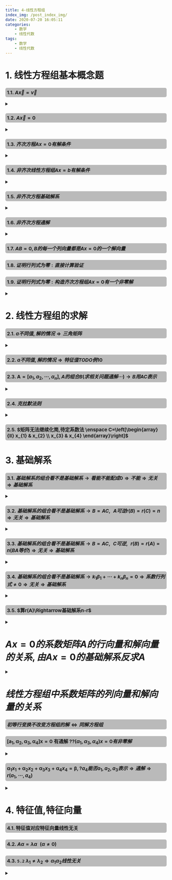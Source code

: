 ```yaml
---
title: 4-线性方程组
index_img: /post_index_img/
date: 2020-07-20 16:05:11
categories:
    - 数学
    - 线性代数
tags:
    - 数学
    - 线性代数
---
```


<style>
h2{
    font-size: 15px;
    border-radius: 5px;
    padding: 5px;
    background-color: #00000044;
}
</style>


# 1. 线性方程组基本概念题

## 1.1. $A\vec{x}=\vec{v}$

<details>
<summary></summary>

$$
\begin{aligned}
    & \vec{v}\overset{\text{线性变换}A}{\rightarrow}\vec{x}\\
    & |A|=0 \rightarrow \text{面积变为零} \rightarrow \text{平面被压缩为一条线}\\
    \rightarrow& 函数无法将一条线解压缩为一个平面 \\
    \rightarrow & 多个向量(指向一条线)会被压缩到同一向量\rightarrow无法解压\\
    \rightarrow & \vec{v}和\vec{线性变换}同线 \rightarrow  有解,否则无解\\
    & 压缩为n维(列空间)\rightarrow rank=n\\
\end{aligned}
$$

</details>

## 1.2. $A\vec{x}=0$

<details>
<summary></summary>

$$
\begin{aligned}
    & 满秩\rightarrow空间不被压缩 \rightarrow \vec{x}=0 \\ & 非满秩\rightarrow 多个点会被压缩到原点(零空间/核)\rightarrow\vec{x}无穷解
\end{aligned}
$$

</details>

## 1.3. $齐次方程Ax=0有解条件$

<details>
<summary></summary>

$$
\begin{aligned}
    & 只零解\Leftrightarrow列向量无关\Leftrightarrow r(A_{m\times n})=n(未知数的个数)\\
    & 有非零解\Leftrightarrow列向量相关\Leftrightarrow r(A_{m\times n})<n
\end{aligned}
$$

</details>

## 1.4. $非齐次线性方程组 Ax=b有解条件$

<details>
<summary></summary>

$$
\begin{aligned}
    & A_{m\times n}x=b无解\Leftrightarrow r(A)\neq r(A|b) \quad(r(A)+1=r(A|b))\\
    & 有解\Leftrightarrow r(A)=r(A|b)\Leftrightarrow \left\{\alpha_{1}, \alpha_{2}, \cdots, \alpha_{n}\right\} \cong\left\{\alpha_{1}, \alpha_{2}, \cdots, \alpha_{n}, b\right\}\\
    & r\left(a_{1}, a_{2}, \cdots, \alpha_{n}\right)=n=r\left(\alpha_{1}, \alpha_{2}, \cdots, \alpha_{n}, b\right)\Leftrightarrow 唯一表出\Leftrightarrow 唯一解\\
    & r\left(a_{1}, a_{2}, \cdots, \alpha_{n}\right)=r\left(\alpha_{1}, \alpha_{2}, \cdots, \alpha_{n}, b\right)=r<n\Leftrightarrow 不唯一表出\Leftrightarrow 无穷解\\
\end{aligned}
$$

---

$$
\begin{aligned}
  :: \quad & \xi_{1}, \xi_{2} 是基础解系 \mid \alpha_{1}, \alpha_{2}, \alpha_{3}, \alpha_{4}哪个是解\\
    & \left[\xi_{1}, \xi_{2} \mid \alpha_{1}, \alpha_{2}, \alpha_{3}, \alpha_{4}\right]=\left[\begin{array}{cc:cccc}
    1 & 2 & 1 & 1 & 1 & -2 \\ 2 & 1 & 0 & 3 & 0 & 1 \\ -1 & 4 & 0 & 5 & 3 & 3 \\ 3 & -3 & 1 & 2 & -3 & 0
    \end{array}\right]\rightarrow\left[\begin{array}{cc:cccc}
    1 & 2 & 1 & 1 & 1 & -2 \\ 0 & -3 & -2 & 1 & -2 & 5 \\ 0 & 0 & -3 & 8 & 0 & 11 \\ 0 & 0 & 4 & -4 & 0 & -9
    \end{array}\right]\\
    & r\left(\xi_{1}, \xi_{2}\right)=r\left(\xi_{1}, \xi_{2}, \alpha_{3}\right)=2 \Rightarrow可线表\\
    &r\left(\xi_{1}, \xi_{2}\right)=2, r\left(\xi_{1}, \xi_{2}, \alpha_{1}\right)=r\left(\xi_{1}, \xi_{2}, \alpha_{2}\right)=r\left(\xi_{1}, \xi_{2}, \alpha_{4}\right)=3 \neq 2\Rightarrow 不可线表
\end{aligned}
$$

</details>

## 1.5. $非齐次方程基础解系$

<details>
<summary></summary>

$$
\begin{aligned}
    & 线表任一解向量\Leftrightarrow加入任一解向量相关 \\
    \Leftrightarrow \quad & r(A)=r\rightarrow基础解析向量个数(线性无关解的个数):n-r \\
\end{aligned}
$$

---

$$
\begin{aligned}
   ::\quad & \left\{\begin{array}{l}
a_{11} x_{1}+a_{12} x_{2}+\cdots+a_{1 n} x_{n}=0 \\
a_{21} x_{1}+a_{22} x_{2}+\cdots+a_{2 n} x_{n}=0 \\
\cdots \cdots \cdots \cdots \cdots \cdots \cdots \cdots \cdots * \cdots \\
a_{n 1} x_{1}+a_{n 2} x_{2}+\cdots+a_{m} x_{n}=0
\end{array}\right., |A|=0,??\boldsymbol{\alpha}_{i}=\left[\boldsymbol{A}_{i1}, \boldsymbol{A}_{i 2}, \cdots, \boldsymbol{A}_{i n}\right]^{\mathrm{T}}是n个解向量并无关\\
    & a_{k1}A_{i1}+a_{k2}A_{i2}+\cdots+a_{kn}A_{in}=\left\{\begin{array}{ll}
0, & i \neq k \\
|\boldsymbol{A}|=0, & i=k
\end{array}\right.\Rightarrow是解向量\\
& |A|=0\Rightarrow \begin{cases}
   |A^*|=0 \Rightarrow A_{ij}=0\Rightarrow 均是零向量 \Rightarrow a_{i}两两相关\\
    |A^*|=1 \Rightarrow存在A_{ij}\neq 0\Rightarrow r(A)=n-1\Rightarrow 基础解析: 一个无关向量\Rightarrow a_{i}两两相关
\end{cases}
\end{aligned}
$$

</details>

## 1.6. $非齐次方程通解$

<details>
<summary></summary>

$$
\begin{aligned}
    & \eta :: Ax=b\enspace的特解,\quad\xi_1,\cdots,x_{n}::Ax=0\enspace基础解系\\
   通解\quad & x=k_1\xi_1+\cdots+k_{n}\xi_{n}+\eta
\end{aligned}
$$

---


$$
\begin{aligned}
   ::\quad & 四阶矩阵,r(A)=2,给了Ax=b的一些线性无关解的组合,??通解\\
    & 用组合凑出一个特解(A(无关解组合)=b):\eta\\
    & r(A)=2\Rightarrow 4-2=2个基础解系\Rightarrow用组合凑出两个A(组合)=0的无关非零解:\xi_1,\xi_2\\
   \therefore \quad & 通解: k_1\xi_1+k_2\xi_2+\eta 
\end{aligned}
$$

</details>

## 1.7. $AB=0,B的每一个列向量都是Ax=0的一个解向量$

## 1.8. $证明行列式为零: 直接计算验证$

## 1.9. $证明行列式为零: 构造齐次方程组Ax=0有一个非零解$

<details>
<summary></summary>

$$
\begin{aligned}
   ::\quad & \xi^{\mathrm{T}} \xi=\sum_{i=1}^{N} a_{i}^{2}=1,\quad ??|E-\xi\xi^T|=0\\
    & |E-\xi\xi^T|=0\Leftrightarrow (E-\xi\xi^T)x=0有非零解\\
    & (E-\xi\xi^T)\xi=\xi-\xi=0\Rightarrow有非零解\xi
\end{aligned}
$$

---

$$
\begin{aligned}
   ::\quad & A^2=A,A\neq E,\quad??|A|=0\\
    & A\neq E\Rightarrow A-E\neq 0\Rightarrow A(A-E)=A^2-A=0\Rightarrow A-E的每个列向量都是Ax=0的一个解向量\\
    & A-E\neq 0\Rightarrow至少有一个列向量不是零\Rightarrow|A|=0
\end{aligned}
$$

</details>

# 2. 线性方程组的求解

## 2.1. $a不同值,解的情况\Rightarrow 三角矩阵$

<details>
<summary></summary>

$$
\begin{aligned}
    & \boldsymbol{A}=\left[\begin{array}{cccc}
1+a & 2 & \cdots & n \\ 1 & 2+a & \cdots & n \\ \vdots & \vdots & & \vdots \\ 1 & 2 & \cdots & n+a
\end{array}\right] \rightarrow\left[\begin{array}{cccc}
1+a & 2 & \cdots & n \\ -a & a & \cdots & 0 \\ \vdots & \vdots & & \vdots \\ -a & 0 & \cdots & a
\end{array}\right]\xrightarrow[]{记}B\\
    & \begin{cases}
       a=0\rightarrow r(B)=1\rightarrow 同解方程组:x_{1}+2 x_{2}+\cdots+n x_{n}=0 \rightarrow \begin{array}{l}
\boldsymbol{\xi}_{1}=[-2,1,0, \cdots, 0]^{\mathrm{T}} \\
\boldsymbol{\xi}_{2}=[-3,0,1,0, \cdots, 0]^{\mathrm{T}} \\
\ldots \ldots \ldots \ldots \ldots \ldots \ldots . . \\
\boldsymbol{\xi}_{n-1}=[-n, 0, \cdots, 0,1]^{\mathrm{T}}
\end{array} \\
    a\neq 0 \rightarrow 
\begin{cases}
   \boldsymbol{B}=\left[\begin{array}{cccc}
1+a & 2 & \cdots & m \\
-a & a & \cdots & 0 \\
\vdots & \vdots & & \\
-a & 0 & \cdots & a
\end{array}\right] \rightarrow\left[\begin{array}{ccccccc}
1+a & 2 & \cdots & n \\
-1 & 1 & \cdots & 0 \\
\vdots & \vdots & & \vdots \\
-1 & 0 & \cdots & 1
\end{array}\right] \rightarrow\left[\begin{array}{ccccc}
\frac{n(n+1)}{2}+a & 0 & \cdots & 0 \\
-1 & 1 & \cdots & 0 \\
\vdots & \vdots & & \vdots \\
-1 & 0 & \cdots & 1
\end{array}\right] \\
    a =-\frac{n(n+1)}{2}\rightarrow r(A)=n-1 \rightarrow 
    \left\{\begin{array}{ll}
-x_{1}+x_{2} & =0 \\
-x_{1}  +x_{3}& =0\\
\cdots & =0 \\
-x_{1}  +x_{n}&=0
\end{array}\right.\rightarrow \boldsymbol{\xi}=[1,1, \cdots, 1]^T\\
a\neq -\frac{n(n+1)}{2}\rightarrow r(A)=n\rightarrow 无非零解
\end{cases}
\end{cases}
\end{aligned}
$$

</details>

## 2.2. $a不同值,解的情况\Rightarrow 特征值 TODO 例10$

## 2.3. $\boldsymbol{A}=\left[a_{1}, a_{2}, \cdots, \alpha_{n}\right],A的组合B(求相关问题通解\cdots)\rightarrow B用AC表示$

<details>
<summary></summary>

$$
\begin{aligned}
    & \boldsymbol{B}=\left[\boldsymbol{\alpha}_{1}+\boldsymbol{\alpha}_{2}, \cdots, \boldsymbol{\alpha}_{n-1}+\boldsymbol{\alpha}_{n}, \boldsymbol{\alpha}_{n}+\boldsymbol{\alpha}_{i}\right]=\left[\boldsymbol{a}_{1}, \boldsymbol{\alpha}_{2}, \cdots, \boldsymbol{\alpha}_{n}\right]\left[\begin{array}{cccccc}
1 & 0 & 0 & \cdots & 0 & 1 \\
1 & 1 & 0 & \cdots & 0 & 0 \\
0 & 1 & 1 & \cdots & 0 & 0 \\
\vdots & \vdots & \vdots & & \vdots & \vdots \\
0 & 0 & 0 & \cdots & 1 & 0 \\
0 & 0 & 0 & \cdots & 1 & 1
\end{array}\right] \xrightarrow[]{记}AC\\
    & A可逆\rightarrow r(B)=r(C)
\end{aligned}
$$

</details>

## 2.4. $克拉默法则$

<details>
<summary></summary>

$$
\begin{aligned}
   定理: \enspace & |A|\neq 0\rightarrow唯一解\rightarrow x_{i}=\frac{|A_{i}|}{|A|} \quad (A_{i} 第i列换成b)
\end{aligned}
$$

---

$$
\begin{aligned}
    & 求出|A|\neq 0\rightarrow 唯一解时\lambda条件\\
    & [\boldsymbol{A} \mid \boldsymbol{b}]=\left[\begin{array}{ccc:c}
\lambda & 1 & 1 & 1 \\
1 & \lambda & 1 & \lambda \\
1 & 1 & \lambda & \lambda^{2}
\end{array}\right] \rightarrow \left[\begin{array}{ccc:c}
1 & 0 & 0 & -(\lambda+1) /(\lambda+2) \\
0 & 1 & 0 & 1 /(\lambda+2) \\
0 & 0 & 1 & (\lambda+1)^{2} /(\lambda+2)
\end{array}\right]\\
    & 唯一解::\enspace\left[-\frac{\lambda+1}{\lambda+2}, \frac{1}{\lambda+2}, \frac{(\lambda+1)^{2}}{\lambda+2}\right]^{T}
\end{aligned}
$$

</details>

## 2.5. $矩阵无法继续化简,待定系数法 \enspace C=\left[\begin{array}{ll} x_{1} & x_{2} \\ x_{3} & x_{4} \end{array}\right]$

# 3. 基础解系

## 3.1. $基础解系的组合看不是基础解系\rightarrow 看能不能配成0\Rightarrow 不能\Rightarrow 无关\Rightarrow 基础解系$

<details>
<summary></summary>

$$
\left(\xi_{1}+\xi_{2}-\xi_{9}\right)+\left(\xi_{1}+2 \xi_{2}+\xi_{9}\right)-\left(2 \xi_{1}+3 \xi_{2}\right)=0\enspace\Rightarrow 线性相关\enspace\Rightarrow 不是接触解系
$$

</details>

## 3.2. $基础解系的组合看不是基础解系\rightarrow B=AC,\enspace A可逆 r(B)=r(C)=n\Rightarrow 无关\Rightarrow 基础解系$

<details>
<summary></summary>

$$
\begin{aligned}
    & \left(\xi_{1}+\xi_{2}, \xi_{2}+\xi_{1}, \xi_{3}+\xi_{1}\right)=\left(\xi_{1}, \xi_{2}, \xi_{1}\right)\left[\begin{array}{lll}
1 & 0 & 1 \\
1 & 1 & 0 \\
0 & 1 & 1
\end{array}\right]\\
    & \left[\begin{array}{lll}
1 & 0 & 1 \\
1 & 1 & 0 \\
0 & 1 & 1
\end{array}\right]=2 \neq 0\Rightarrow B线性无关\Rightarrow基础解系
\end{aligned}
$$

</details>


## 3.3. $基础解系的组合看不是基础解系\rightarrow B=AC,\enspace C可逆,\enspace r(B)=r(A)=n(BA等价)\Rightarrow 无关\Rightarrow 基础解系$

<details>
<summary></summary>

$$
\begin{aligned}
    & \left[\beta_{1}, \boldsymbol{\beta}_{2}, \cdots, \boldsymbol{\beta}_{s}\right]=\left[\boldsymbol{a}_{1}, \boldsymbol{\alpha}_{2}, \cdots, \boldsymbol{\alpha}_{s}\right]\left[\begin{array}{ccccc}
t_{1} & 0 & \cdots & 0 & t_{2} \\
t_{2} & t_{1} & \cdots & 0 & 0 \\
\vdots & \vdots & & \vdots & \vdots \\
0 & 0 & \cdots & t_{1} & 0 \\
0 & 0 & \cdots & t_{2} & t_{1}
\end{array}\right]\\
    & |C|\neq 0时\Rightarrow C可逆\\
    & \left[a_{1}, a_{2}, \cdots, \alpha_{x}\right]=\left[\beta_{1}, \beta_{2}, \cdots, \beta_{1}\right] C^{-1}\Rightarrow AB等价\Rightarrow r(A)=r(B)=s\Rightarrow 无关\rightarrow 基础解析
\end{aligned}
$$

</details>

## 3.4. $基础解系的组合看不是基础解系\rightarrow k_1\beta_1+\cdots+k_{n}\beta_{n}=0\Rightarrow 系数行列式\neq 0\Rightarrow 无关\Rightarrow 基础解系$

<details>
<summary></summary>

$$
\begin{aligned}
   &k_{1}\left(t_{1} \boldsymbol{\alpha}_{1}+t_{2} \boldsymbol{\alpha}_{2}\right)+k_{2}\left(t_{1} \boldsymbol{\alpha}_{2}+t_{2} \boldsymbol{\alpha}_{3}\right)+\cdots+k_{1}\left(t_{1} \boldsymbol{\alpha},+t_{2} \boldsymbol{\alpha}_{1}\right)=\mathbf{0} \\
   \Rightarrow \enspace & \left(k_{1} t_{1}+k_{2} t_{2}\right) \alpha_{1}+\left(k_{2} t_{1}+k_{1} t_{2}\right) \alpha_{2}+\cdots+\left(k_{x} t_{1}+k_{x-1} t_{2}\right) \alpha_{x}=0\\
  \Rightarrow \enspace & \left\{\begin{array}{l}
t_{1} k_{1}+t_{2} k_{s}=0 \\
t_{2} k_{1}+t_{1} k_{2}=0 \\
\cdots \ldots \ldots \ldots \ldots \ldots \\
t_{2} k_{n}+t_{1} k_{3}=0
\end{array}\right.\\
& D_{x}=\left|\begin{array}{ccccc}
t_{1} & 0 & \cdots & 0 & t_{2} \\
t_{2} & t_{1} & \cdots & 0 & 0 \\
\vdots & \vdots & & \vdots & \vdots \\
0 & 0 & \cdots & t_{1} & 0 \\
0 & 0 & \cdots & t_{2} & t_{1}
\end{array}\right| 不等零\Rightarrow 唯一零解\Rightarrow 线性无关
\end{aligned}
$$

</details>


## 3.5. $算r(A)\Rightarrow基础解系n-r$

<details>
<summary></summary>

$$
\begin{cases}
   \xi_{1}, \xi_{2}, \xi_{1}, \xi_{4} \text { 是 } A x=b \text { 的互不相同的解 }\rightarrow不是唯一解\rightarrow r(A)<n \\
   A^*\neq O\rightarrow r(A)\geqslant n-1 
\end{cases}\Rightarrow r(A)=n-1\Rightarrow基础解系1个
$$

</details>

# $Ax=0的系数矩阵A的行向量和解向量的关系,由Ax=0的基础解系反求A$

<details>
<summary></summary>

$$
\begin{aligned}
    :: \quad& A_{2\times_4}x=0\enspace通解\enspace x=k_{1}[1,0,2,3]^T+k_{2}[0,1,-1,1]\\
    & \boldsymbol{x}=k_{1}[1,0,2,3]^{\mathrm{T}}+k_{2}[0,1,-1,1]^{\mathrm{T}} \stackrel{\text { 记为 }}{=} k_{1} \xi_{1}+k_{2} \xi_{2}\\
   \Rightarrow\enspace & A\left[\xi_{1}, \xi_{2}\right]=0\\
   \Rightarrow\enspace & \left[\begin{array}{l}
\xi_{1}^{\mathrm{T}} \\
\xi_{2}^{\top}
\end{array}\right] \boldsymbol{A}^{\mathrm{T}}=\boldsymbol{O}\\
& \left[\begin{array}{l}
\xi_{1}^{T} \\
\xi_{2}^{T}
\end{array}\right] y=0, \text { 即 }\left\{\begin{array}{l}
y_{1}+2 y_{3}+3 y_{4}=0 \\
y_{2}-y_{3}+y_{4}=0
\end{array}\right.\Rightarrow \boldsymbol{B}=\left[\begin{array}{cccc}
1 & 0 & 2 & 3 \\
0 & 1 & -1 & 1
\end{array}\right]\\
\Rightarrow \enspace & \boldsymbol{\eta}_{1}=[-2,1,1,0]^{\mathrm{T}}, \boldsymbol{\eta}_{2}=[-3,-1,0,1]^{\mathrm{T}}\\
原方程\enspace & \left\{\begin{array}{l}
-2 x_{1}+x_{2}+x_{3}=0 \\
-3 x_{1}-x_{2}+x_{4}=0
\end{array}\right.
\end{aligned}
$$

</details>


# $线性方程组中系数矩阵的列向量和解向量的关系$

## $初等行变换不改变方程组的解\Leftrightarrow 同解方程组$

## $\left[\boldsymbol{a}_{1}, \boldsymbol{\alpha}_{2}, \boldsymbol{\alpha}_{3}, \boldsymbol{\alpha}_{4}\right] \boldsymbol{x}=\boldsymbol{0} \text { 有通解 } ??\left(\alpha_{1}, \alpha_{3}, \alpha_{4}\right) x=0有非零解$

<details>
<summary></summary>

$$
\begin{aligned}
   :: \quad& \text { 通解 } k[1,0,-1,2]^{\mathrm{T}}\\
    & \alpha_{1}+0 \alpha_{2}-\alpha_{3}+2 \alpha_{4}=\alpha_{1}-\alpha_{3}+2 \alpha_{4}=0\\
    & \left(\boldsymbol{\alpha}_{1}, \boldsymbol{\alpha}_{3}, \boldsymbol{\alpha}_{4}\right) \boldsymbol{x}=\mathbf{0} \text { 有非賽解 }[1,-1,2]^{\mathrm{T}}
\end{aligned}
$$

</details>

## $\boldsymbol{\alpha}_{1} x_{1}+\boldsymbol{\alpha}_{2} x_{2}+\boldsymbol{\alpha}_{3} x_{3}+\boldsymbol{\alpha}_{4} x_{4}=\boldsymbol{\beta},?a_4能否a_1,a_2,a_3表示\Rightarrow 通解\Rightarrow r(a_1,\cdots,a_4)$

<details>
<summary></summary>

$$
\begin{aligned}
   ::\quad & k[a,b,c,0]^{\mathrm{T}}+[x,y,0,z]^{\mathrm{T}}\\
    & 通解\Rightarrow r(a_1,\cdots,a_4)=3\\
    & a_4被a_1,a_2,a_3线表\xrightarrow[]{aa_1+ba_2+ca_3=0\rightarrow a_3可a_1,a_2线表}a_4可a_1,a_2线表\rightarrow r(a_1,a_2,a_3,a_4)=2 矛盾
\end{aligned}
$$

</details>

# 4. 特征值,特征向量

## 4.1. 特征值对应特征向量线性无关

## 4.2. $A\alpha =\lambda\alpha \enspace(\alpha \neq 0)$

## 4.3. `5.2` $\lambda_1\neq \lambda_2\Rightarrow \alpha_1\alpha_2线性无关$

<details>
<summary></summary>

$$
\begin{aligned}
    & 证明见上
\end{aligned}
$$

</details>